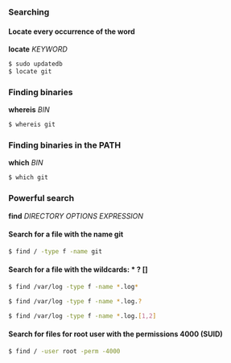 ### Searching

#### Locate every occurrence of the word

**locate** _KEYWORD_

```sh
$ sudo updatedb
$ locate git
```

### Finding binaries

**whereis** _BIN_

```sh
$ whereis git
```

### Finding binaries in the PATH

**which** _BIN_

```sh
$ which git
```

### Powerful search

**find** _DIRECTORY_ _OPTIONS_ _EXPRESSION_

#### Search for a file with the name git

```sh
$ find / -type f -name git
```

#### Search for a file with the wildcards: \* ? []

```sh
$ find /var/log -type f -name *.log*
```

```sh
$ find /var/log -type f -name *.log.?
```

```sh
$ find /var/log -type f -name *.log.[1,2]
```

#### Search for files for root user with the permissions 4000 (SUID)

```sh
$ find / -user root -perm -4000
```
